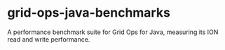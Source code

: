 # grid-ops-java-benchmarks
A performance benchmark suite for Grid Ops for Java, measuring its ION read and write performance.
